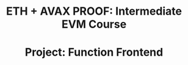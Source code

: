 <h1 align="center">ETH + AVAX PROOF: Intermediate EVM Course</h1>
<h1 align="center">Project: Function Frontend</h1>
